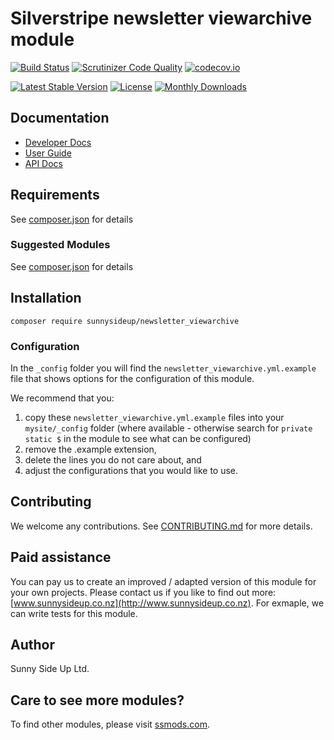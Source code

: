 # Silverstripe newsletter viewarchive module
[![Build Status](https://travis-ci.org/sunnysideup/silverstripe-newsletter_viewarchive.svg?branch=master)](https://travis-ci.org/sunnysideup/silverstripe-newsletter_viewarchive)
[![Scrutinizer Code Quality](https://scrutinizer-ci.com/g/sunnysideup/silverstripe-newsletter_viewarchive/badges/quality-score.png?b=master)](https://scrutinizer-ci.com/g/sunnysideup/silverstripe-newsletter_viewarchive/?branch=master)
[![codecov.io](https://codecov.io/github/sunnysideup/silverstripe-newsletter_viewarchive/coverage.svg?branch=master)](https://codecov.io/github/sunnysideup/silverstripe-newsletter_viewarchive?branch=master)

[![Latest Stable Version](https://poser.pugx.org/sunnysideup/newsletter_viewarchive/version)](https://packagist.org/packages/sunnysideup/newsletter_viewarchive)
[![License](https://poser.pugx.org/sunnysideup/newsletter_viewarchive/license)](https://packagist.org/packages/sunnysideup/newsletter_viewarchive)
[![Monthly Downloads](https://poser.pugx.org/sunnysideup/newsletter_viewarchive/d/monthly)](https://packagist.org/packages/sunnysideup/newsletter_viewarchive)


## Documentation



 * [Developer Docs](docs/en/INDEX.md)
 * [User Guide](docs/en/userguide.md)
 * [API Docs](http://docs.ssmods.com/sunnysideup/newsletter_viewarchive/classes.xhtml)


## Requirements



See [composer.json](composer.json) for details


### Suggested Modules



See [composer.json](composer.json) for details


## Installation


```
composer require sunnysideup/newsletter_viewarchive
```

### Configuration



In the `_config` folder you will find the `newsletter_viewarchive.yml.example`
file that shows options for the configuration of this module.

We recommend that you:

  1. copy these `newsletter_viewarchive.yml.example` files into your
`mysite/_config` folder (where available - otherwise search for `private static $` in the module to see what can be configured)
  2. remove the .example extension,
  3. delete the lines you do not care about, and
  4. adjust the configurations that you would like to use.


## Contributing



We welcome any contributions. See [CONTRIBUTING.md](CONTRIBUTING.md) for more details.

## Paid assistance



You can pay us to create an improved / adapted version of this module for your own projects.  Please contact us if you like to find out more: [www.sunnysideup.co.nz](http://www.sunnysideup.co.nz).  For exmaple, we can write tests for this module.  

## Author



Sunny Side Up Ltd.


## Care to see more modules?

To find other modules, please visit [ssmods.com](http://ssmods.com/).
